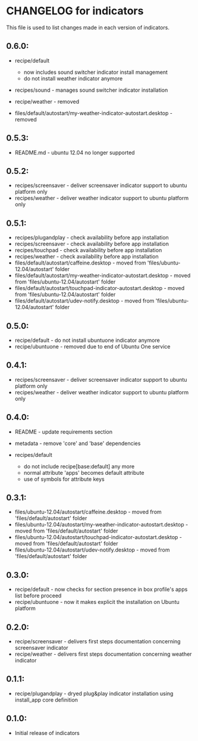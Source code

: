 # CHANGELOG for indicators

This file is used to list changes made in each version of indicators.

## 0.6.0:

* recipe/default

  - now includes sound switcher indicator install management
  - do not install weather indicator anymore

* recipes/sound  - manages sound switcher indicator installation
* recipe/weather - removed
* files/default/autostart/my-weather-indicator-autostart.desktop - removed

## 0.5.3:

* README.md - ubuntu 12.04 no longer supported

## 0.5.2:

* recipes/screensaver - deliver screensaver indicator support to ubuntu platform only
* recipes/weather     - deliver weather indicator support to ubuntu platform only

## 0.5.1:

* recipes/plugandplay - check availability before app installation
* recipes/screensaver - check availability before app installation
* recipes/touchpad    - check availability before app installation
* recipes/weather     - check availability before app installation
* files/default/autostart/caffeine.desktop                       - moved from 'files/ubuntu-12.04/autostart' folder
* files/default/autostart/my-weather-indicator-autostart.desktop - moved from 'files/ubuntu-12.04/autostart' folder
* files/default/autostart/touchpad-indicator-autostart.desktop   - moved from 'files/ubuntu-12.04/autostart' folder
* files/default/autostart/udev-notify.desktop                    - moved from 'files/ubuntu-12.04/autostart' folder

## 0.5.0:

* recipe/default   - do not install ubuntuone indicator anymore
* recipe/ubuntuone - removed due to end of Ubuntu One service

## 0.4.1:

* recipes/screensaver - deliver screensaver indicator support to ubuntu platform only
* recipes/weather     - deliver weather indicator support to ubuntu platform only

## 0.4.0:

* README   - update requirements section
* metadata - remove 'core' and 'base' dependencies

* recipes/default

  - do not include recipe[base:default] any more
  - normal attribute 'apps' becomes default attribute
  - use of symbols for attribute keys

## 0.3.1:

* files/ubuntu-12.04/autostart/caffeine.desktop                       - moved from 'files/default/autostart' folder
* files/ubuntu-12.04/autostart/my-weather-indicator-autostart.desktop - moved from 'files/default/autostart' folder
* files/ubuntu-12.04/autostart/touchpad-indicator-autostart.desktop   - moved from 'files/default/autostart' folder
* files/ubuntu-12.04/autostart/udev-notify.desktop                    - moved from 'files/default/autostart' folder

## 0.3.0:

* recipe/default   - now checks for section presence in box profile's apps list before proceed
* recipe/ubuntuone - now it makes explicit the installation on Ubuntu platform

## 0.2.0:

* recipe/screensaver - delivers first steps documentation concerning screensaver indicator
* recipe/weather - delivers first steps documentation concerning weather indicator

## 0.1.1:

* recipe/plugandplay - dryed plug&play indicator installation using install_app core definition

## 0.1.0:

* Initial release of indicators
